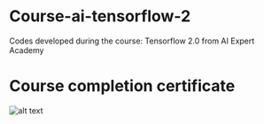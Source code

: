 # Course-ai-tensorflow-2
Codes developed during the course: Tensorflow 2.0 from AI Expert Academy


# Course completion certificate

![alt text](https://github.com/bruiglesias/curso-tensorflow-2/blob/master/certificado.png)
